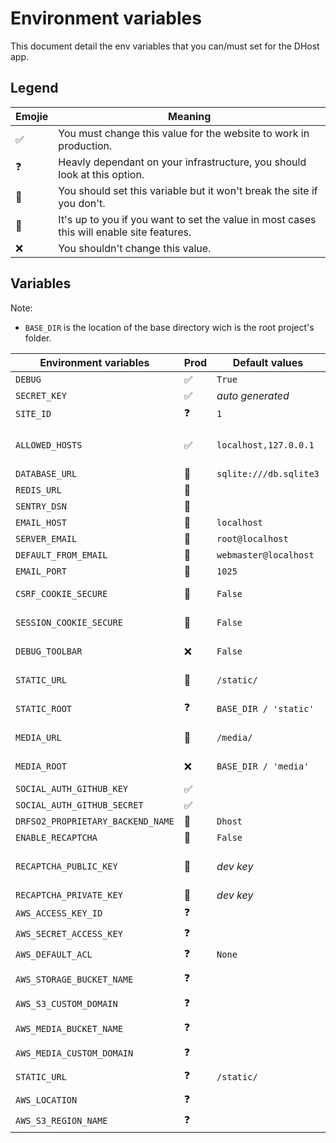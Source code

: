 # Environment variables

This document detail the env variables that you can/must set for the DHost app.

## Legend

| Emojie | Meaning |
| --- | --- |
| ✅ | You must change this value for the website to work in production. |
| ❓ | Heavly dependant on your infrastructure, you should look at this option. |
| 🍪 | You should set this variable but it won't break the site if you don't. |
| 🤷 | It's up to you if you want to set the value in most cases this will enable site features. |
| ❌ | You shouldn't change this value. |

## Variables

Note:
- `BASE_DIR` is the location of the base directory wich is the root project's folder.

| Environment variables | Prod | Default values | Descriptions |
| --- | --- | --- | --- |
| `DEBUG` | ✅ | `True` | Set to `False` for production, more infos [here](https://docs.djangoproject.com/en/3.1/ref/settings/#debug). |
| `SECRET_KEY` | ✅ | *auto generated* | Your website secret key, more infos [here](https://docs.djangoproject.com/en/3.1/ref/settings/#secret-key) |
| `SITE_ID` | ❓ | `1` | More infos [here](https://docs.djangoproject.com/en/3.1/ref/settings/#site-id). |
| `ALLOWED_HOSTS` | ✅ | `localhost,127.0.0.1` | A list of strings representing the host/domain names that this Django site can serve. More infos [here](https://docs.djangoproject.com/en/3.1/ref/settings/#allowed-hosts). |
| `DATABASE_URL` | 🍪 | `sqlite:///db.sqlite3` | The database URL, more infos [here](https://github.com/jacobian/dj-database-url#url-schema). |
| `REDIS_URL` | 🍪 | | The URL to the Redis server. |
| `SENTRY_DSN` | 🍪 | | The Sentry DSN URL, more infos [here](https://sentry.io/welcome/). |
| `EMAIL_HOST` | 🍪 | `localhost` | The host to use for sending email. More infos [here](https://docs.djangoproject.com/en/3.1/ref/settings/#email-host). |
| `SERVER_EMAIL` | 🍪 | `root@localhost` | More infos [here](https://docs.djangoproject.com/en/3.1/ref/settings/#server-email). |
| `DEFAULT_FROM_EMAIL` | 🍪 | `webmaster@localhost` | More infos [here](https://docs.djangoproject.com/en/3.1/ref/settings/#default-from-email). |
| `EMAIL_PORT` | 🍪 | `1025` | More infos [here](https://docs.djangoproject.com/en/3.1/ref/settings/#email-port). |
| `CSRF_COOKIE_SECURE` | 🍪 | `False` | Whether to use a secure cookie for the CSRF cookie. More infos [here](https://docs.djangoproject.com/en/3.1/ref/settings/#csrf-cookie-secure). |
| `SESSION_COOKIE_SECURE` | 🍪 | `False` | Whether to use a secure cookie for the session cookie. More infos [here](https://docs.djangoproject.com/en/3.1/ref/settings/#session-cookie-secure). |
| `DEBUG_TOOLBAR` | ❌ | `False` | Activate or not the Django debug toolbar, more infos [here](https://django-debug-toolbar.readthedocs.io/en/latest/). |
| `STATIC_URL` | 🍪 | `/static/` | URL to use when referring to static files. More infos [here](https://docs.djangoproject.com/en/3.1/ref/settings/#static-url) |
| `STATIC_ROOT` | ❓ | `BASE_DIR / 'static'` | The absolute path to the directory where collectstatic will collect static files. More infos [here](https://docs.djangoproject.com/en/3.1/ref/settings/#static-root). |
| `MEDIA_URL` | 🍪 | `/media/` | URL that handles the media served. More infos [here](https://docs.djangoproject.com/en/3.1/ref/settings/#media-url). |
| `MEDIA_ROOT` | ❌ | `BASE_DIR / 'media'` | Absolute filesystem path to the directory that will hold user-uploaded files. More infos [here](https://docs.djangoproject.com/en/3.1/ref/settings/#media-root). |
| `SOCIAL_AUTH_GITHUB_KEY` | ✅ | | Github OAuth2 client ID |
| `SOCIAL_AUTH_GITHUB_SECRET` | ✅ | | Github OAuth2 client secret |
| `DRFSO2_PROPRIETARY_BACKEND_NAME` | 🤷 | `Dhost` | |
| `ENABLE_RECAPTCHA` | 🤷 | `False` | Enable the reCAPTCHA on forms. |
| `RECAPTCHA_PUBLIC_KEY` | 🤷 | *dev key* | You need to create a Google reCAPTCHA V3 account [here](https://www.google.com/recaptcha/intro/index.html) to get the key. See [here](https://github.com/praekelt/django-recaptcha#installation) for more details. |
| `RECAPTCHA_PRIVATE_KEY` | 🤷 | *dev key* | Same has for `RECAPTCHA_PUBLIC_KEY`. |
| `AWS_ACCESS_KEY_ID` | ❓ | | AWS access key more infos [here](https://django-storages.readthedocs.io/en/latest/backends/amazon-S3.html) |
| `AWS_SECRET_ACCESS_KEY` | ❓ | | AWS secret key |
| `AWS_DEFAULT_ACL` | ❓ | `None` | AWS ACL |
| `AWS_STORAGE_BUCKET_NAME` | ❓ | | AWS bucket name, giving a storage bucket name will enable storage of staticfiles |
| `AWS_S3_CUSTOM_DOMAIN` | ❓ | | Custom domain for static bucket |
| `AWS_MEDIA_BUCKET_NAME` | ❓ | | AWS bucket name, giving a media bucket name will enable storage of media files |
| `AWS_MEDIA_CUSTOM_DOMAIN` | ❓ | | Custom domain for media bucket |
| `STATIC_URL` | ❓ | `/static/` | For AWS: `https://<bucket_name>.s3.amazonaws.com/<static>/` |
| `AWS_LOCATION` | ❓ | | The base path inside you S3 bucket |
| `AWS_S3_REGION_NAME` | ❓ | | AWS region name |
